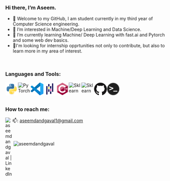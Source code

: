 ### Hi there, I’m Aseem.

- 👋 Welcome to my GitHub, I am student currently in my third year of Computer Science engineering.
- 👀 I’m interested in Machine/Deep Learning and Data Science.
- 🌱 I’m currently learning Machine/ Deep Learning with fast.ai and Pytorch and some web dev basics.
- 👯I'm looking for internship opprtunities not only to contribute, but also to learn more in my area of interest.
<br />

### Languages and Tools:

<img align="left" alt="Python" width="40px" src="https://raw.githubusercontent.com/devicons/devicon/master/icons/python/python-original.svg" />

<img align="left" alt="PyTorch" width="40px" src="https://www.vectorlogo.zone/logos/pytorch/pytorch-icon.svg" />

<img align="left" alt="Visual Studio Code" width="40px" src="https://raw.githubusercontent.com/github/explore/80688e429a7d4ef2fca1e82350fe8e3517d3494d/topics/visual-studio-code/visual-studio-code.png" />

<img align="left" alt="Pandas" width="40px" src="https://raw.githubusercontent.com/devicons/devicon/2ae2a900d2f041da66e950e4d48052658d850630/icons/pandas/pandas-original.svg" />

<img align="left" alt="CPP" width="40px" src="https://raw.githubusercontent.com/devicons/devicon/master/icons/cplusplus/cplusplus-original.svg" />

<img align="left" alt="Sklearn" width="40px" src="https://upload.wikimedia.org/wikipedia/commons/0/05/Scikit_learn_logo_small.svg" />

<img align="left" alt="Sklearn" width="40px" src="https://seaborn.pydata.org/_images/logo-mark-lightbg.svg" />

<img align="left" alt="GitHub" width="40px" src="https://raw.githubusercontent.com/github/explore/78df643247d429f6cc873026c0622819ad797942/topics/github/github.png" />

<img align="left" alt="Terminal" width="40px" src="https://raw.githubusercontent.com/github/explore/80688e429a7d4ef2fca1e82350fe8e3517d3494d/topics/terminal/terminal.png" />
<br />
<br />
<br />

### How to reach me:

[<img align="left" alt=" aseemdandgaval  | LinkedIn" width="22px" src="https://cdn.jsdelivr.net/npm/simple-icons@v3/icons/linkedin.svg" />](https://www.linkedin.com/in/aseem-dandgaval-a9624b203/)

📫: aseemdandgaval1@gmail.com
<br />
<br />
<br />
<p>&nbsp;<img align="center" src="https://github-readme-stats.vercel.app/api?username=aseemdandgaval&show_icons=true&locale=en" alt="aseemdandgaval" /></p>
